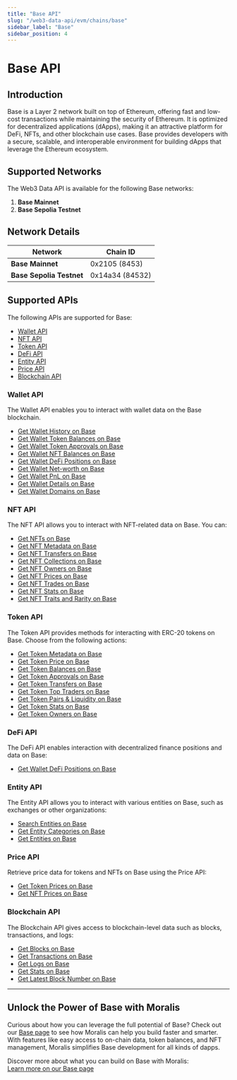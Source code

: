 ```yaml
---
title: "Base API"
slug: "/web3-data-api/evm/chains/base"
sidebar_label: "Base"
sidebar_position: 4
---
```


# Base API

## Introduction

Base is a Layer 2 network built on top of Ethereum, offering fast and low-cost transactions while maintaining the security of Ethereum. It is optimized for decentralized applications (dApps), making it an attractive platform for DeFi, NFTs, and other blockchain use cases. Base provides developers with a secure, scalable, and interoperable environment for building dApps that leverage the Ethereum ecosystem.

## Supported Networks

The Web3 Data API is available for the following Base networks:

1. **Base Mainnet**
2. **Base Sepolia Testnet**

## Network Details

| Network | Chain ID |
| ---- | ---- |
| **Base Mainnet**         | 0x2105 (8453)   |
| **Base Sepolia Testnet** | 0x14a34 (84532) |

## Supported APIs

The following APIs are supported for Base:

<ul>
  <li><a href="/web3-data-api/evm/reference#wallet-api">Wallet API</a></li>
  <li><a href="/web3-data-api/evm/reference#nft-api">NFT API</a></li>
  <li><a href="/web3-data-api/evm/reference#token-api">Token API</a></li>
  <li><a href="/web3-data-api/evm/reference#defi-api">DeFi API</a></li>
  <li><a href="/web3-data-api/evm/reference#entity-api">Entity API</a></li>
  <li><a href="/web3-data-api/evm/reference#price-api">Price API</a></li>
  <li><a href="/web3-data-api/evm/reference#blockchain-api">Blockchain API</a></li>
</ul>

### Wallet API

The Wallet API enables you to interact with wallet data on the Base blockchain.

<ul>
  <li><a href="/web3-data-api/evm/reference#get-wallet-history">Get Wallet History on Base</a></li>
  <li><a href="/web3-data-api/evm/reference#get-wallet-token-balances">Get Wallet Token Balances on Base</a></li>
  <li><a href="/web3-data-api/evm/reference#get-wallet-token-approvals">Get Wallet Token Approvals on Base</a></li>
  <li><a href="/web3-data-api/evm/reference#get-wallet-nfts">Get Wallet NFT Balances on Base</a></li>
  <li><a href="/web3-data-api/evm/reference#get-wallet-defi-positions">Get Wallet DeFi Positions on Base</a></li>
  <li><a href="/web3-data-api/evm/reference#get-wallet-net-worth">Get Wallet Net-worth on Base</a></li>
  <li><a href="/web3-data-api/evm/reference#get-wallet-pnl">Get Wallet PnL on Base</a></li>
  <li><a href="/web3-data-api/evm/reference#get-wallet-details">Get Wallet Details on Base</a></li>
  <li><a href="/web3-data-api/evm/reference#get-wallet-domains">Get Wallet Domains on Base</a></li>
</ul>

### NFT API

The NFT API allows you to interact with NFT-related data on Base. You can:

<ul>
  <li><a href="/web3-data-api/evm/reference#get-nfts">Get NFTs on Base</a></li>
  <li><a href="/web3-data-api/evm/reference#get-nft-metadata">Get NFT Metadata on Base</a></li>
  <li><a href="/web3-data-api/evm/reference#get-nft-transfers">Get NFT Transfers on Base</a></li>
  <li><a href="/web3-data-api/evm/reference#get-nft-collections">Get NFT Collections on Base</a></li>
  <li><a href="/web3-data-api/evm/reference#get-nft-owners">Get NFT Owners on Base</a></li>
  <li><a href="/web3-data-api/evm/reference#get-nft-prices">Get NFT Prices on Base</a></li>
  <li><a href="/web3-data-api/evm/reference#get-nft-trades">Get NFT Trades on Base</a></li>
  <li><a href="/web3-data-api/evm/reference#get-nft-stats">Get NFT Stats on Base</a></li>
  <li><a href="/web3-data-api/evm/reference#get-nft-traits-and-rarity">Get NFT Traits and Rarity on Base</a></li>
</ul>

### Token API

The Token API provides methods for interacting with ERC-20 tokens on Base. Choose from the following actions:

<ul>
  <li><a href="/web3-data-api/evm/reference#get-token-metadata">Get Token Metadata on Base</a></li>
  <li><a href="/web3-data-api/evm/reference#get-token-price">Get Token Price on Base</a></li>
  <li><a href="/web3-data-api/evm/reference#get-token-balances">Get Token Balances on Base</a></li>
  <li><a href="/web3-data-api/evm/reference#get-token-approvals">Get Token Approvals on Base</a></li>
  <li><a href="/web3-data-api/evm/reference#get-token-transfers">Get Token Transfers on Base</a></li>
  <li><a href="/web3-data-api/evm/reference#get-token-top-traders">Get Token Top Traders on Base</a></li>
  <li><a href="/web3-data-api/evm/reference#get-token-pairs--liquidity">Get Token Pairs & Liquidity on Base</a></li>
  <li><a href="/web3-data-api/evm/reference#get-token-stats">Get Token Stats on Base</a></li>
  <li><a href="/web3-data-api/evm/reference#get-token-owners">Get Token Owners on Base</a></li>
</ul>

### DeFi API

The DeFi API enables interaction with decentralized finance positions and data on Base:

<ul>
  <li><a href="/web3-data-api/evm/reference#get-wallet-defi-positions">Get Wallet DeFi Positions on Base</a></li>
</ul>

### Entity API

The Entity API allows you to interact with various entities on Base, such as exchanges or other organizations:

<ul>
  <li><a href="/web3-data-api/evm/reference#search-entities">Search Entities on Base</a></li>
  <li><a href="/web3-data-api/evm/reference#get-entity-categories">Get Entity Categories on Base</a></li>
  <li><a href="/web3-data-api/evm/reference#get-entities">Get Entities on Base</a></li>
</ul>

### Price API

Retrieve price data for tokens and NFTs on Base using the Price API:

<ul>
  <li><a href="/web3-data-api/evm/reference#get-token-prices">Get Token Prices on Base</a></li>
  <li><a href="/web3-data-api/evm/reference#get-nft-prices">Get NFT Prices on Base</a></li>
</ul>

### Blockchain API

The Blockchain API gives access to blockchain-level data such as blocks, transactions, and logs:

<ul>
  <li><a href="/web3-data-api/evm/reference#get-blocks">Get Blocks on Base</a></li>
  <li><a href="/web3-data-api/evm/reference#get-transactions">Get Transactions on Base</a></li>
  <li><a href="/web3-data-api/evm/reference#get-logs">Get Logs on Base</a></li>
  <li><a href="/web3-data-api/evm/reference#get-stats">Get Stats on Base</a></li>
  <li><a href="/web3-data-api/evm/reference#get-latest-block-number">Get Latest Block Number on Base</a></li>
</ul>

---

## Unlock the Power of Base with Moralis

Curious about how you can leverage the full potential of Base? Check out our [Base page](https://developers.moralis.com/chains/base/) to see how Moralis can help you build faster and smarter. With features like easy access to on-chain data, token balances, and NFT management, Moralis simplifies Base development for all kinds of dapps.

Discover more about what you can build on Base with Moralis:  
[Learn more on our Base page](https://developers.moralis.com/chains/base/)
